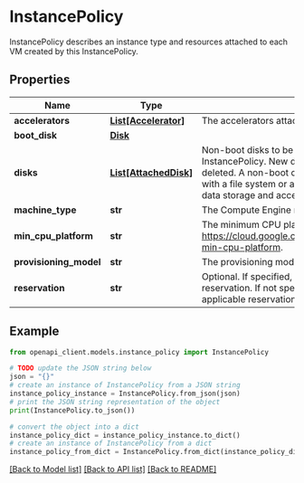 # InstancePolicy

InstancePolicy describes an instance type and resources attached to each VM created by this InstancePolicy.

## Properties

Name | Type | Description | Notes
------------ | ------------- | ------------- | -------------
**accelerators** | [**List[Accelerator]**](Accelerator.md) | The accelerators attached to each VM instance. | [optional] 
**boot_disk** | [**Disk**](Disk.md) |  | [optional] 
**disks** | [**List[AttachedDisk]**](AttachedDisk.md) | Non-boot disks to be attached for each VM created by this InstancePolicy. New disks will be deleted when the VM is deleted. A non-boot disk is a disk that can be of a device with a file system or a raw storage drive that is not ready for data storage and accessing. | [optional] 
**machine_type** | **str** | The Compute Engine machine type. | [optional] 
**min_cpu_platform** | **str** | The minimum CPU platform. See https://cloud.google.com/compute/docs/instances/specify-min-cpu-platform. | [optional] 
**provisioning_model** | **str** | The provisioning model. | [optional] 
**reservation** | **str** | Optional. If specified, VMs will consume only the specified reservation. If not specified (default), VMs will consume any applicable reservation. | [optional] 

## Example

```python
from openapi_client.models.instance_policy import InstancePolicy

# TODO update the JSON string below
json = "{}"
# create an instance of InstancePolicy from a JSON string
instance_policy_instance = InstancePolicy.from_json(json)
# print the JSON string representation of the object
print(InstancePolicy.to_json())

# convert the object into a dict
instance_policy_dict = instance_policy_instance.to_dict()
# create an instance of InstancePolicy from a dict
instance_policy_from_dict = InstancePolicy.from_dict(instance_policy_dict)
```
[[Back to Model list]](../README.md#documentation-for-models) [[Back to API list]](../README.md#documentation-for-api-endpoints) [[Back to README]](../README.md)


